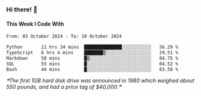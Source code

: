### Hi there! 👋

#### This Week I Code With
<!--START_SECTION:waka-->

```txt
From: 03 October 2024 - To: 10 October 2024

Python       11 hrs 34 mins  ██████████████░░░░░░░░░░░   56.29 %
TypeScript   6 hrs 4 mins    ███████▒░░░░░░░░░░░░░░░░░   29.51 %
Markdown     58 mins         █▒░░░░░░░░░░░░░░░░░░░░░░░   04.75 %
SQL          55 mins         █░░░░░░░░░░░░░░░░░░░░░░░░   04.52 %
Bash         44 mins         █░░░░░░░░░░░░░░░░░░░░░░░░   03.58 %
```

<!--END_SECTION:waka-->

<!--STARTS_HERE_QUOTE_README-->
<i>❝The first 1GB hard disk drive was announced in 1980 which weighed about 550 pounds, and had a price tag of $40,000.❞</i>
<!--ENDS_HERE_QUOTE_README-->
